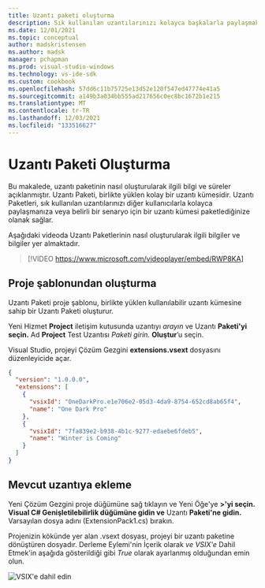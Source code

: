 ```yaml
---
title: Uzantı paketi oluşturma
description: Sık kullanılan uzantılarınızı kolayca başkalarla paylaşmak veya bir uzantı kümesi birlikte paketlemek için bir uzantı paketi oluşturun.
ms.date: 12/01/2021
ms.topic: conceptual
author: madskristensen
ms.author: madsk
manager: pchapman
ms.prod: visual-studio-windows
ms.technology: vs-ide-sdk
ms.custom: cookbook
ms.openlocfilehash: 57dd6c11b75725e13d52e120f547ed47774e41a5
ms.sourcegitcommit: a149b3a034bb555ad217656c0ec8bc1672b1e215
ms.translationtype: MT
ms.contentlocale: tr-TR
ms.lasthandoff: 12/03/2021
ms.locfileid: "133516627"
---
```

# <a name="create-an-extension-pack"></a>Uzantı Paketi Oluşturma

Bu makalede, uzantı paketinin nasıl oluşturularak ilgili bilgi ve süreler açıklanmıştır. Uzantı Paketi, birlikte yüklen kolay bir uzantı kümesidir. Uzantı Paketleri, sık kullanılan uzantılarınızı diğer kullanıcılarla kolayca paylaşmanıza veya belirli bir senaryo için bir uzantı kümesi paketlediğinize olanak sağlar.

Aşağıdaki videoda Uzantı Paketlerinin nasıl oluşturularak ilgili bilgiler ve bilgiler yer almaktadır.
> [!VIDEO https://www.microsoft.com/videoplayer/embed/RWP8KA]

## <a name="create-from-project-template"></a>Proje şablonundan oluşturma
Uzantı Paketi proje şablonu, birlikte yüklen kullanılabilir uzantı kümesine sahip bir Uzantı Paketi oluşturur.

Yeni Hizmet **Project** iletişim kutusunda uzantıyı *arayın* ve Uzantı **Paketi'yi seçin.** Ad **Project** Test Uzantısı *Paketi girin.* **Oluştur**’u seçin.

Visual Studio, projeyi Çözüm Gezgini **extensions.vsext** dosyasını düzenleyicide açar.

```json
{
  "version": "1.0.0.0",
  "extensions": [
    {
      "vsixId": "OneDarkPro.e1e706e2-05d3-4da9-8754-652cd8ab65f4",
      "name": "One Dark Pro"
    },
    {
      "vsixId": "7fa839e2-b938-4b1c-9277-edaebe6fdeb5",
      "name": "Winter is Coming"
    }
  ]
}
```

## <a name="add-to-existing-extension"></a>Mevcut uzantıya ekleme
Yeni Çözüm Gezgini proje düğümüne sağ tıklayın ve Yeni Öğe'ye **>'yi seçin.** **Visual C# Genişletilebilirlik düğümüne gidin ve** Uzantı **Paketi'ne gidin.** Varsayılan dosya adını (ExtensionPack1.cs) bırakın.

Projenizin kökünde yer alan .vsext dosyası, projeyi bir uzantı paketine dönüştüren dosyadır. Derleme Eylemi'nin İçerik olarak *ve* *VSIX'e* Dahil Etmek'in aşağıda gösterildiği gibi *True* olarak ayarlanmış olduğundan emin olun. 

![VSIX'e dahil edin](../media/include-in-vsix.png)
